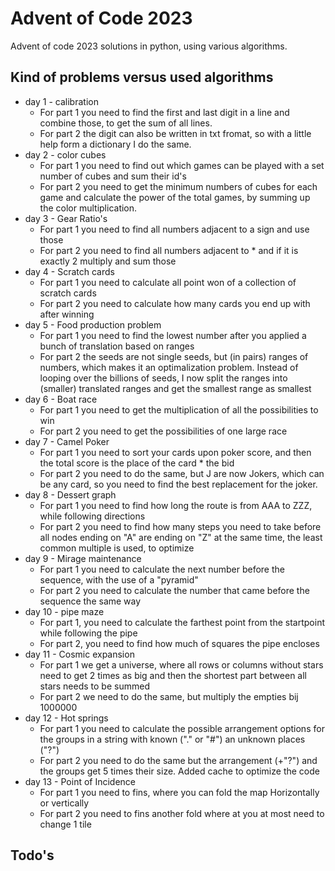 # Advent of Code 2023
Advent of code 2023 solutions in python, using various algorithms.

## Kind of problems versus used algorithms

- day 1 - calibration
    - For part 1 you need to find the first and last digit in a line and combine those, to get the sum of all lines.
    - For part 2 the digit can also be written in txt fromat, so with a little help form a dictionary I do the same.
- day 2 - color cubes
    - For part 1 you need to find out which games can be played with a set number of cubes and sum their id's
    - For part 2 you need to get the minimum numbers of cubes for each game and calculate the power of the total games, by summing up the color multiplication.
- day 3 - Gear Ratio's
  - For part 1 you need to find all numbers adjacent to a sign and use those
  - For part 2 you need to find all numbers adjacent to * and if it is exactly 2 multiply and sum those
- day 4 - Scratch cards
  - For part 1 you need to calculate all point won of a collection of scratch cards
  - For part 2 you need to calculate how many cards you end up with after winning
- day 5 - Food production problem
  - For part 1 you need to find the lowest number after you applied a bunch of translation based on ranges
  - For part 2 the seeds are not single seeds, but (in pairs) ranges of numbers, which makes it an optimalization problem. Instead of looping over the billions of seeds, I now split the ranges into (smaller) translated ranges and get the smallest range as smallest
- day 6 - Boat race
  - For part 1 you need to get the multiplication of all the possibilities to win
  - For part 2 you need to get the possibilities of one large race
- day 7 - Camel Poker
  - For part 1 you need to sort your cards upon poker score, and then the total score is the place of the card * the bid
  - For part 2 you need to do the same, but J are now Jokers, which can be any card, so you need to find the best replacement for the joker.
- day 8 - Dessert graph
  - For part 1 you need to find how long the route is from AAA to ZZZ, while following directions
  - For part 2 you need to find how many steps you need to take before all nodes ending on "A" are ending on "Z" at the same time, the least common multiple is used, to optimize
- day 9 - Mirage maintenance
  - For part 1 you need to calculate the next number before the sequence, with the use of a "pyramid"
  - For part 2 you need to calculate the number that came before the sequence the same way
- day 10 - pipe maze
  - For part 1, you need to calculate the farthest point from the startpoint while following the pipe
  - For part 2, you need to find how much of squares the pipe encloses
- day 11 - Cosmic expansion
  - For part 1 we get a universe, where all  rows or columns without stars need to get 2 times as big and then the shortest part between all stars needs to be summed
  - For part 2 we need to do the same, but multiply the empties bij 1000000
- day 12 - Hot springs
  - For part 1 you need to calculate the possible arrangement options for the groups in a string with known ("." or "#") an unknown places ("?")
  - For part 2 you need to do the same but the arrangement (+"?") and the groups get 5 times their size. Added cache to optimize the code
- day 13 - Point of Incidence
  - For part 1 you need to fins, where you can fold the map Horizontally or vertically
  - For part 2 you need to fins another fold where at you at most need to change 1 tile

## Todo's
